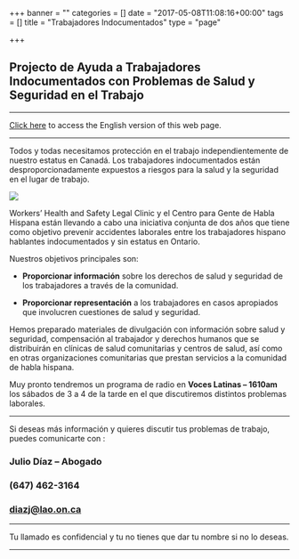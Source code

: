+++
banner = ""
categories = []
date = "2017-05-08T11:08:16+00:00"
tags = []
title = "Trabajadores Indocumentados"
type = "page"

+++


## Projecto de Ayuda a Trabajadores Indocumentados con Problemas de Salud y Seguridad en el Trabajo

<hr>

[Click here](https://s3.amazonaws.com/newsletter.workers-safety.ca/newsletters/Clinic+Publications/2017+Undocumented+Workers/UndocumentedWorkers-Webpage-Eng.pdf) to access the English version of this web page.

<hr>

Todos y todas necesitamos protección en el trabajo independientemente de nuestro estatus en Canadá. Los trabajadores indocumentados están desproporcionadamente expuestos a riesgos para la salud y la seguridad en el lugar de trabajo.

![](img/banners/UndocWork-Website%20Logo-2-1.jpg)

Workers’ Health and Safety Legal Clinic  y el Centro para Gente de Habla Hispana están llevando a cabo una iniciativa conjunta de dos años que tiene como objetivo prevenir accidentes laborales entre los trabajadores hispano hablantes indocumentados y sin estatus en Ontario.

Nuestros objetivos principales son:

* **Proporcionar información** sobre los derechos de salud y seguridad de los trabajadores a través de la comunidad.

* **Proporcionar representación** a los trabajadores en casos apropiados que involucren cuestiones de salud y seguridad.

Hemos preparado materiales de divulgación con información sobre salud y seguridad, compensación al trabajador y derechos humanos que se distribuirán en clínicas de salud comunitarias y centros de salud, así como en otras organizaciones comunitarias que prestan servicios a la comunidad de habla hispana.

Muy pronto tendremos un programa de radio en **Voces Latinas – 1610am** los sábados de 3 a 4 de la tarde en el que discutiremos distintos problemas laborales.

<hr>

Si deseas más información y quieres discutir tus problemas de trabajo, puedes  comunicarte con :

### Julio Díaz – Abogado

### (647) 462-3164

### diazj@lao.on.ca

<hr>

Tu llamado es confidencial y tu no tienes que dar tu nombre si no lo deseas.

<hr>